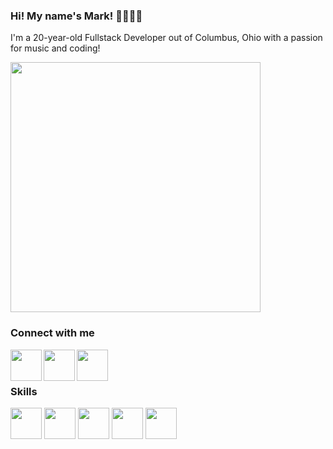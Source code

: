 ### Hi! My name's Mark! 🧑‍💻🥁👾
 I'm a 20-year-old Fullstack Developer out of Columbus, Ohio with a passion for music and coding!
 
 <img src="https://github-readme-stats.vercel.app/api?username=Mark3Fullen&show_icons=true&theme=ADD_THEME_HERE" width="400">

### Connect with me
<a href="https://www.linkedin.com/in/mark-fullen-412a73158/" target="blank"><img align="left" src="https://cdn.jsdelivr.net/npm/simple-icons@3.0.1/icons/linkedin.svg" height="50" /></a>

<a href="https://markfullen.herokuapp.com" target="blank"><img align="left" src="https://cdn.jsdelivr.net/npm/simple-icons@3.0.1/icons/heroku.svg" height="50" /></a>

<a href="https://mark3fullen.medium.com/" target="blank"><img align="left" src="https://cdn.jsdelivr.net/npm/simple-icons@3.0.1/icons/medium.svg" height="50" /></a>

</br>
</br>


### Skills

<p>
   <img src="https://cdn.jsdelivr.net/gh/devicons/devicon/icons/javascript/javascript-original.svg" height="50"/>
   <img src="https://cdn.jsdelivr.net/gh/devicons/devicon/icons/react/react-original.svg" height="50"/>
   <img src="https://cdn.jsdelivr.net/gh/devicons/devicon/icons/ruby/ruby-original.svg" height="50"/>
   <img src="https://cdn.jsdelivr.net/gh/devicons/devicon/icons/rails/rails-plain.svg" height="50"/>
   <img src="https://cdn.jsdelivr.net/gh/devicons/devicon/icons/html5/html5-original.svg" height="50"/>
<p>
<!--
**Mark3Fullen/Mark3Fullen** is a ✨ _special_ ✨ repository because its `README.md` (this file) appears on your GitHub profile.

Here are some ideas to get you started:

- 🔭 I’m currently working on ...
- 🌱 I’m currently learning ...
- 👯 I’m looking to collaborate on ...
- 🤔 I’m looking for help with ...
- 💬 Ask me about ...
- 📫 How to reach me: ...
- 😄 Pronouns: ...
- ⚡ Fun fact: ...
-->
